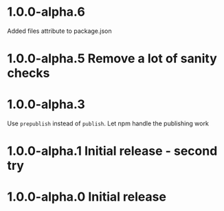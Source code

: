 # 1.0.0-alpha.6 
Added files attribute to package.json


# 1.0.0-alpha.5 Remove a lot of sanity checks


# 1.0.0-alpha.3 
Use `prepublish` instead of `publish`. Let npm handle the publishing work


# 1.0.0-alpha.1 Initial release - second try


# 1.0.0-alpha.0 Initial release


